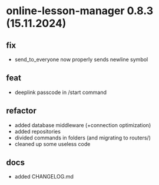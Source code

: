 # online-lesson-manager 0.8.3 (15.11.2024)

## fix
- send_to_everyone now properly sends newline symbol

## feat
- deeplink passcode in /start command

## refactor
- added database middleware (+connection optimization)
- added repositories
- divided commands in folders (and migrating to routers/)
- cleaned up some useless code

## docs
- added CHANGELOG.md
